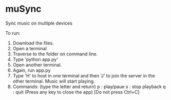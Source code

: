 # muSync
Sync music on multiple devices

To run:
1. Download the files.
2. Open a terminal
3. Traverse to the folder on command line.
4. Type 'python app.py'
5. Open another terminal.
6. Again, run app.py
7. Type 'H' to host in one terminal and then 'J' to join the server in the other terminal. Music will start playing.
8. Commands: (type the letter and return)
  p : play/paue
  s : stop playback
  q : quit (Press any key to close the app)
  [Do not press Ctrl+C]
